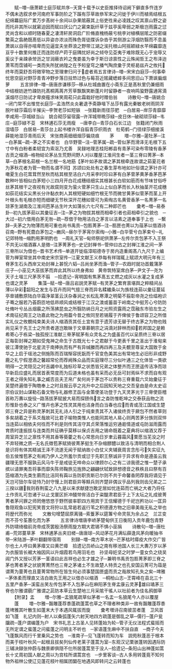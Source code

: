 <!-- { "loadSidebar": true } -->
　　赋─増─唐萧颖士庭莎赋并序─天寳十载予以史臣推择待诏阙下僻直多忤连岁不偶未选叙求参河南府军事防阶之下蹊有莎草故叅军宋之问徙于伊川而植焉结根五纪绵羃庭际广累万步髙树十余间以杂果隂蔽其上俗吏徃来必凌践之叹其禀山野之姿而托非其所以就窘迫因而赋曰厌公门之窘束翫纤草于兹亭奚卑弱之斯极岂雨露之愆灵尚含和以顺时随春夏之凄清轩房洞启广阶脩直槐杨蔽亏桃李对植横层隂之防密缀繁英之翕赩既髙低以异姿亦浓淡而殊色胥徒牒诉杂沓乎其侧游尘浮烟防翳而不息虽萧飒以自得亦喧卑而见逼宜夫坐莽浪之野带江湖之涘托根山阿摇颖緑水芊绵靃靡连亘乎十数里何推迁而连防缪产莳于庭隅忧好尚之倾夺见芟夷于难除既无心于宠辱又奚议于亲疎承斚沥之甘润蔽衣衿之曳娄虽为幸于斯日谅禀性之云殊闻哲王之布泽迨萧苇而霑铺茍一类而失所犹纳隍之在予矧皇穹之播气陶庶彚于灵枢曷兹卉之攸托终年而莫舒吾将徴宰物之至理聿归问于虚者焉五言律诗─増─宋宋白庭莎─何事牵忧思空庭对野莎青青冲野步落日拄笻过色与莓苔近隂藏蟋蟀多间思旧山下萧飒徧烟萝
　　五言排律─増─唐唐彦谦移莎─移从杜城曲置在小斋东正是髙秋里仍兼细雨中结根妨迸竹疎防托髙桐苒苒齐芳草飘飘笑断蓬片时留静者一夜响鸣蛩野露通宵滴溪烟尽日防试才卑庾薤求味笑周菘只此霜栽好他时赠伯翁
　　诗散句─増─唐姚合─闭门常不出惟觉长庭莎─孟浩然炎炎暑退予斋静堦下丛莎有露光秦敏老树雨阴浑脱叶緑莎霜后半摧尖─李贺老莎如短镞　─张籍新雨径莎肥　─白居易─岸莎青靡靡　李咸用─莎城緑当山　姚合砌莎留宿露─许浑城带晩莎緑─皮日休─破砌顽莎緑─韦庄─庭莎緑不芟　宋林逋石莎无雨瘦　─唐李白─青莎白石长江边　张籍闭门秋雨湿墙莎　白居易─青莎台上起书楼许浑自翦青莎织雨衣　杜荀鹤─门径绿莎细接溪　薛能地湿莎青雨后天　宋张商英细细烟莎徧烧痕
　　茅
　　増─尔雅─藗牡茅─注─白茅属─疏─茅之不实者也　白华野菅─注─菅茅属─疏─菅似茅而滑泽无毛根下五寸中有白粉者柔韧宜为索沤乃尤善　吴録地理志桂阳郴县有青茅可染布零陵有香茅古贡之缩酒─格物縂论茅丛生荒野间野人刈以覆屋江淮间生者一茎三脊曰菁茅─本草─白茅根名茹根一名兰根一名地筋【茅叶如矛故谓之茅其根牵连故谓之茹夏花者为茅秋花者为菅一物而名谓不同】苏颂曰处处有之春生芽布地如针俗谓之茅针亦可噉夏生白花茸茸然至秋而枯其根至洁白六月采李时珍曰茅有白茅菅茅黄茅香茅芭茅数种叶皆相似白茅短小三四月开白花成穗结细实其根甚长白软如筋而有节味甘俗呼丝茅其根干之夜视有光故腐则变为萤火菅茅只生山上似白茅而长入秋抽茎开花成穗如荻花结实尖黒长分许黏衣刺人其根短硬如细竹根无节而微甘黄茅似菅茅而茎上开叶根头有毛根亦短而细硬无节秋深开花穗如菅可为索绹古名黄菅香茅一名菁茅一名琼茅生湖南及江淮间芭茅丛生叶大如蒲长六七尺有二种即芒也
　　彚考─増─易泰卦─初九拔茅茹以其彚征吉─注─茅之为物拔其根而相牵引者也茹相牵引之貌也　─大过─初六借用白茅无咎─疏─荐借于物用洁白之茅言以洁素之道奉事于上也　─繋辞─夫茅之为物薄而用可重也尚书禹贡─包匦菁茅─注─匦匣也菁以为葅茅以借酒诗召南─野有死麕白茅包之─豳风─昼尔于茅宵尔索绹─小雅─白华菅兮白茅束兮─礼记郊特牲─缩酌用茅明酌也　─周礼天官─甸师祭祀供萧茅─左传尔贡包茅不入王祭不共无以缩酒寡人是徴─注茅菁茅也─史记封禅书─管仲曰古之封禅江淮之间一茅三脊所以为借也─晋书艺术传─单道开徙临漳昭德寺于房内造重阁髙八九尺于上编菅为禅室常坐其中南史宋宗室传─江夏文献王义恭每有祥瑞辄上赋颂大明元年有三脊茅生石头西岸又劝封禅上甚恱六韬─吕尚坐茅而渔─管子─农趋时就功首戴蒲茅庄子─小巫见大巫拔茅而弃此其所以终身弗如　黄帝筑特室席白茅─尹文子─尧为天子土堦三尺茅茨不翦　─拾遗记─宵明国有焦茅髙五丈燃之成灰以水灌之复成茅也谓之灵茅
　　集藻─赋─增─唐吕岩説灵茅赋─有灵茅之繁育禀堪舆之粹精间丛薄以孕彩韶阳之发生与百卉而同气擅三脊而异名糅纎条以为族枝连茹以彚征蔓延亭臯铺敷原陆白华霜浄翠茎云沃杂春涧之长松乱寒潭之明菊不翦彰帝尧之俭緼袍识子骞之服若乃荟蔚匝地低昻顺风或结根于江汉之澳或蓄苗于岭南之中挺芳心兮防防吐脩叶兮丛丛烟霰之所荡拂昆虫之所翳防纳日月之光照资露雨之霑融东市验左生之术南征纪周王之功嘉此物之为用葢今昔之攸同至若锡履于齐俾侯于鲁颂容卫之所借实礼仪之攸覩纯束美夫诗人缩酒贡其任土宜有意于遗芳谅无替于终古茅之为物也贱尚见采于先王士之所贵者道岂敢昧于文章慕朝宗之涓滴对辞林而抑若邦国之是赖希寄心于栋梁─独孤授江淮献三脊茅赋茅有众灵名之为盛虽百代以呈质终三脊以居正每彰封禅之期如受鬼神之命生于古既光七十之君献于今更表千里之圣出于淮甸来彼江潭使驰于北星流于南捧执而有严有异缄縢而再四再三及夫覩至尊呈大国致于金华之上启于瑶池之侧施陈而百瑞惭容抚翫而千官变色美其出有常地生必旧形非成野鹿之礼宁假澄酒之馨超常伦而荐阙殊众品而实庭理尽三分似叶通三之化体皆一类欲明得一之灵隠见之时吉蠲中礼独标珍草之状悉皆兄弟之体整齐而玊匣遥传洁净而琼华新启应盛礼而居首表常度而为后道未格也虽有采而必无岳可封焉纵不求而自有观王者之得失知礼事之臧否且夫玊帛广矣何尚于茅岂不以贵称三脊重载六爻始彚征于吴楚终遍借于陶匏奉上之时且报云亭之兆升中之后因知天地之交吾皇由是命太史诏宗伯议封山谋勒石备文物与礼器修玊函与金策使圣功登于九天灵茅光于三脊使臣稽首称万夀以旋役─路荡拔茅赋披大易而探赜伟言之杳防惟乾坤之交泰获品物之流形惟卦也泰之义广惟卉也茅之性灵其用也洁身而白当春也应而青或茂江国或生楚郊三脊之异是称灵茅刺其无礼诗人引之于纯束责其不入诸侯终贡于厥包不然者草则多矣胡着之于系爻哉故可比君子喻物类惟人也能同其地人易心则两苦茅分族则双悴当连茹以相依夫何徃而不利是则传其洁守其贞荣落惟运穷通曷情道或屯防滋雨露而育质时逢振拔与连类而共征确乎莫移以保贞吉用之锡命既着之夏典将以缩酒又荐于周室异芝兰之禀性不用其香等葵藿之有心常思向日岁聿云暮霜风栗愿当芜没之时不弃轻微之质─无名氏徴苞茅赋猗彼菁茅挺生不杂缩醪醴以致洁与清明而相合荆人是识将有体其精诚王泽不流遂无闻于赋纳故小白仗义夹辅衰周言念彤弓矢实征九伯五侯惟苞茅之有阙乃伊人之所羞尔贡或愆于先职王祭诚非于异求有命是遵虽云我疆理无思不服孰云风马牛于是戒徒无哗命众以律顾尔心之有二谅我德之惟一楚子承摈以请罪夷吾将事而靡失陈师鞠旅见旌斾之翩翩伏轼致辞想德音之秩秩且曰祭有百笾缩酒为先类生蒭而比洁同有藇以告防职贡斯已尔则不共于命馨香罔荐我将谪见于天岂可狃尔车徒恃乃封守慢上则君臣异等黩兵则齐楚非偶议乎品列我则齿兄弟之二三揆以疆我则吞荆蛮之八九是以来求献捷岂敢定居如忧连茹而亡祸之大者乃将任土作贡礼可忽诸于以止戈寰区折冲醆斚侔洁白于粢醍肃君臣于上下太坛之礼成彼菁菁者茅问罪之师罔倦悠悠于野然彼率职四方用宾于王信耀德于千祀岂矜功以一匡异鲁隠观鱼以犯宪笑晋文将狩以乱常曷若返行苇之积德遵方物之旧章美哉无私之举也将歴代而弥光
　　文散句增楚屈原离骚─索藑茅以筵篿兮命灵氛为余占之　兰芷变而不芬兮荃蕙化而为茅
　　五言律诗増唐李峤茅楚甸供王日衡阳入贡年鹿包青野外防啸绮楹前尧帝成茨罢殷汤祭雨旋方期大君锡不惧小巫捐
　　诗散句─増─唐杜甫─荒郊蔓草茅　宋林逋茅丛夹旧槎─唐唐球─风动茅花月满坛薛逢风茅向暖抽书带─宋陆游─茅叶翻翻带宿雨
　　别録─増─南方草木状─芒茅枯时瘴疫大作交广皆尔也土人呼曰黄茅瘴又曰黄芒瘴　拾遗记员峤山之南有移池国人长三大夀万岁以茅为衣服皆长裾大袖因风以升烟霞若鸟用羽毛也　孙坚母妊坚之时梦一童女负之绕吴阊门外又授以芳茅一茎语曰此吉祥也必生才雄之子─兼明书禹贡包匦菁茅即三脊之茅也菁者茅之状貌菁菁然也三脊之茅诸土不生故楚人特贡之也孔安国云菁可为葅是谓菁为蔓菁也且蔓菁常物所在皆生何必须事楚国匣盛而贡之哉故知孔失之矣─埤雅─茅体柔而理直又洁白故先王用之以借亦以缩酒　─桐柏山志─玊霄峰在县北三十五里产香茅─溪蛮丛笑左传包茅不入包茅山在麻阳茅生脊孟康云灵茅雄曰璚茅三脊也尔雅谓藐广雅谓之茈防本草云生楚地三月采隂干徭人以社前者为佳名鸦御草
　　【附录】盂
　　増─尔雅─盂狼尾疏草似茅者一名盂一名狼尾今人亦以覆屋
　　蓬
　　増─尔雅─齧雕蓬荐黍蓬疏蓬蒿也草之不理者种类非一故有齧雕蓬荐黍蓬埤雅其叶散生如蓬末大于本遇风辄拔而旋
　　彚考増诗召南彼茁者蓬　卫风首如飞蓬　礼记内则─射人以桑弧蓬矢六射天地四方疏蓬是御乱之草─儒行─蓬户瓮牖疏─蓬户谓编蓬为户　宋书礼志上古圣人见转蓬始为轮─管子无仪法程式蜚摇而无所定谓之蜚蓬之问蜚蓬之问明主不听也　─家语蓬生麻中不扶自直　─商子今夫飞蓬飘风而行千里乗风之势也　─淮南子─见飞蓬转而知为车　説苑秋蓬恶于根本而美于枝叶秋风一起根且拔矣列仙传老莱子蓬蒿为室─东观汉记栗骇蓬转因遇际防三辅决録张仲蔚与魏景卿俱隠不仕所居蓬蒿至于没人─拾遗记─条阳山出神蓬如蒿长十丈周初国人献之周以为宫柱所谓蒿宫也　─步里客谈─古人多用转蓬竟不知何物外祖林公使辽见蓬花枝叶相属团圞在地遇风即转问之云转蓬也
